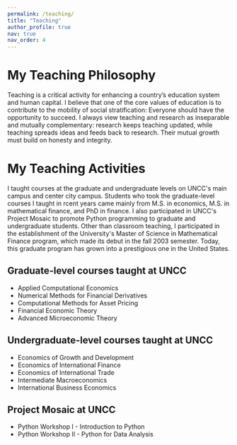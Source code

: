 ```yaml
---
permalink: /teaching/
title: "Teaching"
author_profile: true
nav: true
nav_order: 4
---
```


# My Teaching Philosophy

Teaching is a critical activity for enhancing a country’s education system and human capital. I believe that one of the core values of education is to contribute to the mobility of social stratification: Everyone should have the opportunity to succeed. I always view teaching and research as inseparable and mutually complementary: research keeps teaching updated, while teaching spreads ideas and feeds back to research. Their mutual growth must build on honesty and integrity.

# My Teaching Activities

I taught courses at the graduate and undergraduate levels on UNCC's main campus and center city campus.  Students who took the graduate-level courses I taught in rcent years came mainly from M.S. in economics, M.S. in mathematical finance, and PhD in finance. I also participated in UNCC's Project Mosaic to promote Python programming to graduate and undergraduate students. Other than classroom teaching, I participated in the establishment of the University's Master of Science in Mathematical Finance program, which made its debut in the fall 2003 semester. Today, this graduate program has grown into a prestigious one in the United States.

## Graduate-level courses taught at UNCC

- Applied Computational Economics
- Numerical Methods for Financial Derivatives
- Computational Methods for Asset Pricing
- Financial Economic Theory
- Advanced Microeconomic Theory
  
## Undergraduate-level courses taught at UNCC

- Economics of Growth and Development
- Economics of International Finance
- Economics of International Trade
- Intermediate Macroeconomics
- International Business Economics
  

## Project Mosaic at UNCC

- Python Workshop I - Introduction to Python
- Python Workshop II - Python for Data Analysis
